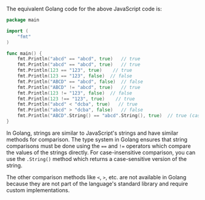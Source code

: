 The equivalent Golang code for the above JavaScript code is:

```go
package main

import (
	"fmt"
)

func main() {
	fmt.Println("abcd" == "abcd", true)   // true
	fmt.Println("abcd" == "abcd", true)   // true
	fmt.Println(123 == "123", true)    // true
	fmt.Println(123 == "123", false)  // false
	fmt.Println("ABCD" == "abcd", false)  // false
	fmt.Println("ABCD" != "abcd", true)   // true
	fmt.Println(123 != "123", false)  // false
	fmt.Println(123 !== "123", true)    // true
	fmt.Println("abcd" < "dcba", true)   // true
	fmt.Println("abcd" > "dcba", false)   // false
	fmt.Println("ABCD".String() == "abcd".String(), true)  // true (case insensitive)
}
```
In Golang, strings are similar to JavaScript's strings and have similar methods for comparison. The type system in Golang ensures that string comparisons must be done using the `==` and `!=` operators which compare the values of the strings directly. For case-insensitive comparison, you can use the `.String()` method which returns a case-sensitive version of the string.

The other comparison methods like `<`, `>`, etc. are not available in Golang because they are not part of the language's standard library and require custom implementations.
